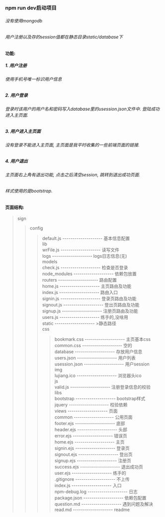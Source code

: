### npm run dev启动项目

###### 没有使用mongodb
###### 用户注册以及存的session值都在静态目录static/database下

#### 功能:
##### 1. 用户注册
###### 使用手机号唯一标识用户信息
##### 2. 用户登录
###### 登录时该用户的用户名和密码写入database里的usession.json文件中. 登陆成功进入主页面.
##### 3. 用户进入主页面
###### 没有登录不能进入主页面, 主页面是我平时收集的一些前端页面的链接.
##### 4. 用户退出
###### 主页面右上角有退出功能, 点击之后清空session, 跳转到退出成功页面.

###### 样式使用的是bootstrap.


#### 页面结构:
>sign  <br/>
>>config  <br/>
>>>default.js -------------------- 基本信息配置  <br/>
>>lib  <br/>
>>>wrFile.js -------------------- 读写文件  <br/>
>>logs -------------------- logs日志信息(无)  <br/>
>>models  <br/>
>>>check.js -------------------- 检查是否登录  <br/>
>>node_modules -------------------- 依赖包放置  <br/>
>>routers -------------------- 路由配置  <br/>
>>>home.js -------------------- 主页路由及功能  <br/>
>>>index.js -------------------- 路由入口  <br/>
>>>signin.js -------------------- 登录页路由及功能  <br/>
>>>signout.js -------------------- 登出页路由及功能  <br/>
>>>signup.js -------------------- 注册页路由及功能  <br/>
>>>users.js -------------------- 练手的,没啥用  <br/>
>>static -------------------- >静态路径  <br/>
>>>css  <br/>
>>>>bookmark.css -------------------- 主页基本css  <br/>
>>>>common.css -------------------- 空的  <br/>
>>>database -------------------- 存放用户信息  <br/>
>>>>users.json -------------------- 用户列表  <br/>
>>>>usession.json -------------------- 用户session  <br/>
>>>img  <br/>
>>>>lujiang.ico -------------------- 浏览器头ico  <br/>
>>>js  <br/>
>>>>valid.js -------------------- 注册登录信息的校验  <br/>
>>>libs  <br/>
>>>>bootstrap -------------------- bootstrap样式  <br/>
>>>>jquery -------------------- 校验依赖  <br/>
>>views -------------------- 页面  <br/>
>>>common -------------------- 公用页面  <br/>
>>>>footer.ejs -------------------- 底部  <br/>
>>>>header.ejs -------------------- 头部  <br/>
>>>error.ejs -------------------- 错误页  <br/>
>>>home.ejs -------------------- 主页  <br/>
>>>signin.ejs -------------------- 登录页  <br/>
>>>signout.ejs -------------------- 登出页  <br/>
>>>signup.ejs -------------------- 注册页  <br/>
>>>success.ejs -------------------- 退出成功页  <br/>
>>>user.ejs -------------------- 练手的  <br/>
>>.gitignore -------------------- 不上传  <br/>
>>index.js -------------------- 入口  <br/>
>>npm-debug.log -------------------- 日志  <br/>
>>package.json -------------------- 依赖包配置  <br/>
>>question.md -------------------- 遇到问题及解决  <br/>
>>read.md -------------------- readme  <br/>




